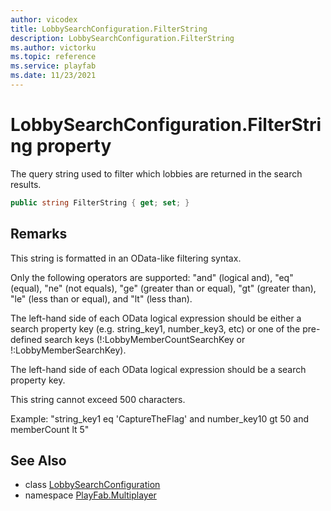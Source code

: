```yaml
---
author: vicodex
title: LobbySearchConfiguration.FilterString
description: LobbySearchConfiguration.FilterString
ms.author: victorku
ms.topic: reference
ms.service: playfab
ms.date: 11/23/2021
---
```


# LobbySearchConfiguration.FilterString property

The query string used to filter which lobbies are returned in the search results.

```csharp
public string FilterString { get; set; }
```

## Remarks

This string is formatted in an OData-like filtering syntax.

Only the following operators are supported: "and" (logical and), "eq" (equal), "ne" (not equals), "ge" (greater than or equal), "gt" (greater than), "le" (less than or equal), and "lt" (less than).

The left-hand side of each OData logical expression should be either a search property key (e.g. string_key1, number_key3, etc) or one of the pre-defined search keys (!:LobbyMemberCountSearchKey or !:LobbyMemberSearchKey).

The left-hand side of each OData logical expression should be a search property key.

This string cannot exceed 500 characters.

Example: "string_key1 eq 'CaptureTheFlag' and number_key10 gt 50 and memberCount lt 5"

## See Also

* class [LobbySearchConfiguration](../LobbySearchConfiguration.md)
* namespace [PlayFab.Multiplayer](../../PlayFabMultiplayerSDK.md)

